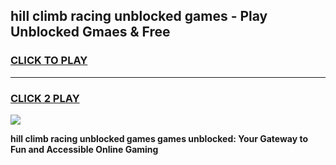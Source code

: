 
## hill climb racing unblocked games - Play Unblocked Gmaes & Free
<h3>
<a href="https://premium.freeplayer.one?title=hill_climb_racing_unblocked_games&ref=20F">CLICK TO PLAY</a></h3>
<hr>

<h3>
<a href="https://premium.freeplayer.one?title=hill_climb_racing_unblocked_games&ref=20F">CLICK 2 PLAY</a>
  
</h3>

<a href="https://premium.freeplayer.one?title=hill_climb_racing_unblocked_games&ref=20F/"><img src="https://clearcache.store/games.png"></a>


**hill climb racing unblocked games games unblocked: Your Gateway to Fun and Accessible Online Gaming**
